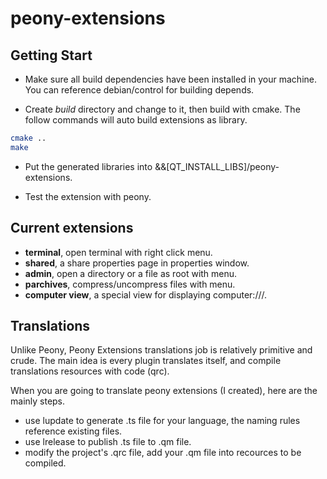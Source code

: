 # peony-extensions

## Getting Start
- Make sure all build dependencies have been installed in your machine. You can reference debian/control for building depends.

* Create *build* directory and change to it, then build with cmake. The follow
  commands will auto build extensions as library.

``` sh
cmake ..
make
```
- Put the generated libraries into &&[QT_INSTALL_LIBS]/peony-extensions.
  
- Test the extension with peony.

## Current extensions

- **terminal**, open terminal with right click menu.
- **shared**, a share properties page in properties window.
- **admin**, open a directory or a file as root with menu.
- **parchives**, compress/uncompress files with menu.
- **computer view**, a special view for displaying computer:///.

## Translations
Unlike Peony, Peony Extensions translations job is relatively primitive and crude. The main idea is every plugin translates itself, and compile translations resources with code (qrc).

When you are going to translate peony extensions (I created), here are the mainly steps.

- use lupdate to generate .ts file for your language, the naming rules reference existing files.
- use lrelease to publish .ts file to .qm file.
- modify the project's .qrc file, add your .qm file into recources to be compiled.
